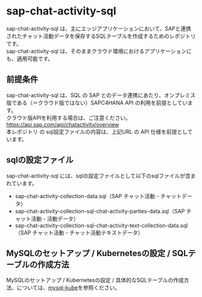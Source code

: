 # sap-chat-activity-sql  
sap-chat-activity-sql は、主にエッジアプリケーションにおいて、SAPと連携されたチャット活動データを保存するSQLテーブルを作成するためのレポジトリです。  
sap-chat-activity-sql は、そのままクラウド環境におけるアプリケーションにも、適用可能です。

## 前提条件  
sap-chat-activity-sql は、SQL の SAP とのデータ連携にあたり、オンプレミス版である（＝クラウド版ではない）SAPC4HANA API の利用を前提としています。  
クラウド版APIを利用する場合は、ご注意ください。  
https://api.sap.com/api/chatactivity/overview  
本レポジトリ の sql設定ファイルの内容は、上記URL の API 仕様を前提としています。  

## sqlの設定ファイル
sap-chat-activity-sql には、sqlの設定ファイルとして以下のsqlファイルが含まれています。  

* sap-chat-activity-collection-data.sql（SAP チャット活動 - チャットデータ）  
* sap-chat-activity-collection-sql-chat-activity-parties-data.sql（SAP チャット活動 - 活動データ）  
* sap-chat-activity-collection-sql-chat-activity-text-collection-data.sql  （SAP チャット活動 - チャット活動テキストデータ）  

## MySQLのセットアップ / Kubernetesの設定 / SQLテーブルの作成方法
MySQLのセットアップ / Kubernetesの設定 / 具体的なSQLテーブルの作成方法、については、[mysql-kube](https://github.com/latonaio/mysql-kube)を参照ください。